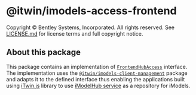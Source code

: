 # @itwin/imodels-access-frontend

Copyright © Bentley Systems, Incorporated. All rights reserved. See [LICENSE.md](./LICENSE.md) for license terms and full copyright notice.

## About this package

This package contains an implementation of [`FrontendHubAccess`](https://github.com/iTwin/itwinjs-core/blob/master/core/frontend/src/FrontendHubAccess.ts) interface. The implementation uses the [`@itwin/imodels-client-management`](../../clients/imodels-client-management/README.md) package and adapts it to the defined interface thus enabling the applications built using [iTwin.js](http://www.itwinjs.org) library to use [iModelHub service](https://developer.bentley.com/apis/imodels-v2/#imodelhubservice) as a repository for iModels.
